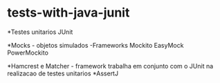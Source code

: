 # tests-with-java-junit

*Testes unitarios JUnit

*Mocks - objetos simulados
-Frameworks
Mockito
EasyMock
PowerMockito

*Hamcrest e Matcher - framework trabalha em conjunto com o JUnit na realizacao de testes unitarios
*AssertJ